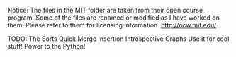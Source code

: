 Notice: The files in the MIT folder are taken from their open course program. Some of the files are renamed or modified as I have worked on them. Please refer to them for licensing information. http://ocw.mit.edu/


TODO: The Sorts
            Quick
            Merge
            Insertion
            Introspective
      Graphs
      Use it for cool stuff! Power to the Python!

